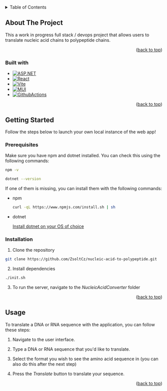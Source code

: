 <a name="readme-top"></a>



<!-- TABLE OF CONTENTS -->
<details>
  <summary>Table of Contents</summary>
  <ol>
    <li>
      <a href="#about-the-project">About The Project</a>
      <ul>
        <li><a href="#built-with">Built With</a></li>
      </ul>
    </li>
    <li>
      <a href="#getting-started">Getting Started</a>
      <ul>
        <li><a href="#prerequisites">Prerequisites</a></li>
        <li><a href="#installation">Installation</a></li>
      </ul>
    </li>
    <li><a href="#usage">Usage</a></li>
  </ol>
</details>



<!-- ABOUT THE PROJECT -->
## About The Project

This a work in progress full stack / devops project that allows users to translate nucleic acid chains to polypeptide chains.

<p align="right">(<a href="#readme-top">back to top</a>)</p>



### Built with

* [![ASP.NET][ASP.NET-shield]][ASP.NET-url]
* [![React][React-shield]][React-url]
* [![Vite][Vite-shield]][Vite-url]
* [![MUI][MUI-shield]][MUI-url]
* [![GithubActions][GithubActions-shield]][GithubActions-url]

<p align="right">(<a href="#readme-top">back to top</a>)</p>



<!-- GETTING STARTED -->
## Getting Started

Follow the steps below to launch your own local instance of the web app!

### Prerequisites

Make sure you have npm and dotnet installed. You can check this using the following commands:
```sh
npm -v
```
```sh
dotnet --version
```

If one of them is missing, you can install them with the following commands:
* npm

  ```sh
  curl -qL https://www.npmjs.com/install.sh | sh
  ```

* dotnet

  [Install dotnet on your OS of choice][.NET-install-url]

### Installation

1. Clone the repository

  ```sh
  git clone https://github.com/ZsoltCz/nucleic-acid-to-polypeptide.git
  ```

2. Install dependencies

  ```sh
  ./init.sh
  ```

3. To run the server, navigate to the _NucleicAcidConverter_ folder

<p align="right">(<a href="#readme-top">back to top</a>)</p>



<!-- USAGE EXAMPLES -->
## Usage

To translate a DNA or RNA sequence with the application, you can follow these steps:

1. Navigate to the user interface.

2. Type a DNA or RNA sequence that you'd like to translate.

3. Select the format you wish to see the amino acid sequence in (you can also do this after the next step)

4. Press the _Translate_ button to translate your sequence.

<p align="right">(<a href="#readme-top">back to top</a>)</p>



<!-- MARKDOWN LINKS & IMAGES -->
[ASP.NET-url]: https://dotnet.microsoft.com/en-us/apps/aspnet
[ASP.NET-shield]: https://img.shields.io/badge/Asp.NET-%23512BD4?style=for-the-badge&logo=.NET
[React-url]: https://react.dev/
[React-shield]: https://img.shields.io/badge/React-20232A?style=for-the-badge&logo=react&logoColor=61DAFB
[Vite-url]: https://vitejs.dev/
[Vite-shield]: https://img.shields.io/badge/vite-%23646CFF?style=for-the-badge&logo=Vite&logoColor=yellow
[MUI-url]: https://mui.com/
[MUI-shield]: https://img.shields.io/badge/Material%20UI-black?style=for-the-badge&logo=mui&logoColor=%23007FFF
[GithubActions-url]: https://github.com/features/actions
[GithubActions-shield]: https://img.shields.io/badge/github_actions-white?style=for-the-badge&logo=githubactions
[.NET-install-url]: https://learn.microsoft.com/en-us/dotnet/core/install/linux
